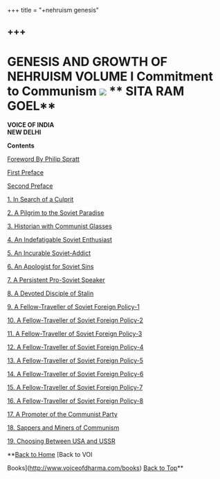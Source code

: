 +++
title = "+nehruism genesis"

+++
------------------------------------------------------------------------

# GENESIS AND GROWTH OF NEHRUISM  VOLUME I Commitment to Communism  ![](gagon.jpg) ** SITA RAM GOEL** 

**VOICE OF INDIA  
NEW DELHI**

**Contents**

[Foreword By Philip Spratt](for.htm)

[First Preface](pre1.htm)

[Second Preface](pre2.htm)

[1. In Search of a Culprit](ch01.htm)

[2. A Pilgrim to the Soviet Paradise](ch02.htm)

[3. Historian with Communist Glasses](ch03.htm)

[4. An Indefatigable Soviet Enthusiast](ch04.htm)

[5. An Incurable Soviet-Addict](ch05.htm)

[6. An Apologist for Soviet Sins](ch06.htm)

[7. A Persistent Pro-Soviet Speaker](ch07.htm)

[8. A Devoted Disciple of Stalin](ch08.htm)

[9. A Fellow-Traveller of Soviet Foreign Policy-1](ch09.htm)

[10. A Fellow-Traveller of Soviet Foreign Policy-2](ch10.htm)

[11. A Fellow-Traveller of Soviet Foreign Policy-3](ch11.htm)

[12. A Fellow-Traveller of Soviet Foreign Policy-4](ch12.htm)

[13. A Fellow-Traveller of Soviet Foreign Policy-5](ch13.htm)

[14. A Fellow-Traveller of Soviet Foreign Policy-6](ch14.htm)

[15. A Fellow-Traveller of Soviet Foreign Policy-7](ch15.htm)

[16. A Fellow-Traveller of Soviet Foreign Policy-8](ch16.htm)

[17. A Promoter of the Communist Party](ch17.htm)

[18. Sappers and Miners of Communism](ch18.htm)

[19. Choosing Between USA and USSR](ch19.htm)

 

**[Back to Home](http://www.voiceofdharma.com)    [Back to VOI

Books](http://www.voiceofdharma.com/books)    [Back to Top](#top)**


